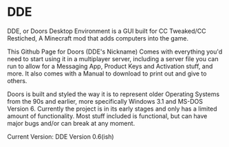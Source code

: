 # DDE
DDE, or Doors Desktop Environment is a GUI built for CC Tweaked/CC Restiched, A Minecraft mod that adds computers into the game.

This Github Page for Doors (DDE's Nickname) Comes with everything you'd need to start using it in a multiplayer server, including a server file you can run to allow for a Messaging App, Product Keys and Activation stuff, and more. It also comes with a Manual to download to print out and give to others.

Doors is built and styled the way it is to represent older Operating Systems from the 90s and earlier, more specifically Windows 3.1 and MS-DOS Version 6. Currently the project is in its early stages and only has a limited amount of functionality. Most stuff included is functional, but can have major bugs and/or can break at any moment.

Current Version: DDE Version 0.6(ish)
